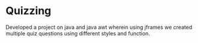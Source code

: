 # Quizzing
Developed a project on java and java awt wherein using jframes we created multiple quiz questions using different styles and function.
